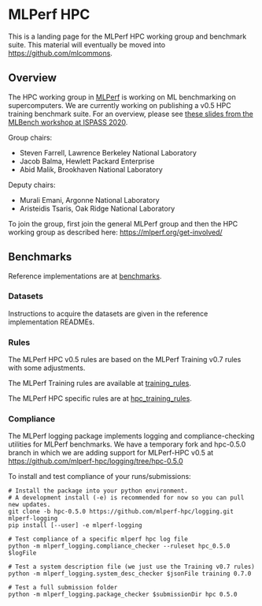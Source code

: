 # MLPerf HPC

This is a landing page for the MLPerf HPC working group and benchmark suite.
This material will eventually be moved into https://github.com/mlcommons.

## Overview

The HPC working group in [MLPerf](https://mlperf.org/) is working on ML
benchmarking on supercomputers. We are currently working on publishing a v0.5
HPC training benchmark suite. For an overview, please see
[these slides from the MLBench workshop at ISPASS 2020](https://docs.google.com/presentation/d/1ZXi9JHewwTj7-fLQLmd5oxYhRrdhxo95AfzKLeu20Jg/edit?usp=sharing).

Group chairs:
- Steven Farrell, Lawrence Berkeley National Laboratory
- Jacob Balma, Hewlett Packard Enterprise
- Abid Malik, Brookhaven National Laboratory

Deputy chairs:
- Murali Emani, Argonne National Laboratory
- Aristeidis Tsaris, Oak Ridge National Laboratory

To join the group, first join the general MLPerf group and then the HPC working
group as described here: https://mlperf.org/get-involved/

## Benchmarks

Reference implementations are at [benchmarks](benchmarks).

### Datasets

Instructions to acquire the datasets are given in the reference implementation READMEs.

### Rules

The MLPerf HPC v0.5 rules are based on the MLPerf Training v0.7 rules with
some adjustments.

The MLPerf Training rules are available at [training\_rules](https://github.com/mlperf-hpc/training_policies/blob/hpc-0.5.0/training_rules.adoc).

The MLPerf HPC specific rules are at [hpc\_training\_rules](https://github.com/mlperf-hpc/training_policies/blob/hpc-0.5.0/hpc_training_rules.adoc).

### Compliance

The MLPerf logging package implements logging and compliance-checking utilities
for MLPerf benchmarks. We have a temporary fork and hpc-0.5.0 branch in which we
are adding support for MLPerf-HPC v0.5 at
https://github.com/mlperf-hpc/logging/tree/hpc-0.5.0

To install and test compliance of your runs/submissions:
```
# Install the package into your python environment.
# A development install (-e) is recommended for now so you can pull new updates.
git clone -b hpc-0.5.0 https://github.com/mlperf-hpc/logging.git mlperf-logging
pip install [--user] -e mlperf-logging

# Test compliance of a specific mlperf hpc log file
python -m mlperf_logging.compliance_checker --ruleset hpc_0.5.0 $logFile

# Test a system description file (we just use the Training v0.7 rules)
python -m mlperf_logging.system_desc_checker $jsonFile training 0.7.0

# Test a full submission folder
python -m mlperf_logging.package_checker $submissionDir hpc 0.5.0
```

